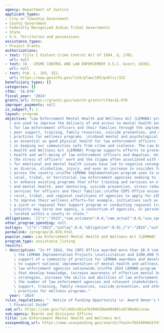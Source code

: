```yaml
---
agency: Department of Justice
applicant_types:
- City or Township Government
- County Government
- Federally Recognized Indian Tribal Governments
- State
- U.S. Territories and possessions
assistance_types:
- Project Grants
authorizations:
- text: Title I Violent Crime Control Act of 1994, Q, 1701.
  url: null
- text: 34 - CRIME CONTROL AND LAW ENFORCEMENT U.S.C. &sect; 10381.
  url: null
- text: Pub. L. 103, 322.
  url: https://www.govinfo.gov/link/plaw/103/public/322
beneficiary_types: []
categories: []
cfda: '16.070'
fiscal_year: '2024'
grants_url: https://grants.gov/search-grants?cfda=16.070
improper_payments: null
is_subpart_f: 1
layout: program
objective: "Law Enforcement Mental Health and Wellness Act (LEMHWA) program funds\
  \ are used to improve the delivery of and access to mental health and wellness services\
  \ for law enforcement officers and their families through the implementation of\
  \ peer support, training, family resources, suicide prevention, and other promising\
  \ practices for wellness programs. \n\nGood mental and psychological health is just\
  \ as essential as good physical health for law enforcement officers to be effective\
  \ in keeping our communities safe from crime and violence. The Law Enforcement Mental\
  \ Health and Wellness Act (LEMHWA) Program supports efforts to protect the mental\
  \ health and well-being of law enforcement officers and deputies. Unfortunately,\
  \ the stress of officers’ work and the stigma often associated with seeking assistance\
  \ for emotional and mental health issues have led to negative consequences such\
  \ as divorce, alcoholism, injury, and even an increase in suicides for officers\
  \ across the country.\n\nThe LEMHWA Implementation program aims to support state,\
  \ local, tribal, or territorial law enforcement agencies seeking to implement new\
  \ or enhance existing programs that offer training and services on officer emotional\
  \ and mental health, peer mentoring, suicide prevention, stress reduction, and support\
  \ services for officers and their families.\n\nThe COPS Office encourages small,\
  \ rural, tribal, and regional coalitions of agencies to apply for LEMHWA funding\
  \ to improve their wellness efforts—for example, initiatives such as establishing\
  \ a joint or regional Peer Support program or conducting regional training. Proposed\
  \ projects may serve one agency, a consortium of agencies, or personnel from agencies\
  \ located within a county or state."
obligations: '[{"x":"2023","sam_estimate":0.0,"sam_actual":0.0,"usa_spending_actual":0.0},{"x":"2024","sam_estimate":0.0,"sam_actual":9142614.0,"usa_spending_actual":0.0},{"x":"2025","sam_estimate":0.0,"sam_actual":10000000.0,"usa_spending_actual":0.0}]'
other_program_spending: null
outlays: '[{"x":"2023","outlay":0.0,"obligation":0.0},{"x":"2024","outlay":0.0,"obligation":0.0},{"x":"2025","outlay":0.0,"obligation":0.0}]'
permalink: /program/16.070.html
popular_name: Law Enforcement Mental Health and Wellness Act (LEMHWA)
program_type: assistance_listing
results:
- description: "In FY 2024, the COPS Office awarded more than $8.9 \nmillion under\
    \ the LEMHWA Implementation Projects \nsolicitation and $200,000 for continued\
    \ support of a community of practice for LEMHWA awardees and development of resources\
    \ to support national implementation of mental health and wellness programs in\
    \ law enforcement agencies nationwide.\n\nThe 2024 LEMHWA program funded projects\
    \ that develop knowledge, increase awareness of effective mental health and wellness\
    \ strategies, increase the skills and abilities of law enforcement, and increase\
    \ the number of law enforcement agencies and relevant stakeholders using peer\
    \ support, training, family resources, suicide prevention, and other promising\
    \ practices for wellness programs."
  year: '2024'
rules_regulations: "- Notice of Funding Opportunity \n- Award Owner's Manual \n- DOJ\
  \ Financial Guide"
sam_url: https://sam.gov/fal/8d2cdb1a76394638be094881a9740add/view
sub-agency: Boards and Divisions Offices
title: Law Enforcement Mental Health and Wellness Act
usaspending_url: https://www.usaspending.gov/search/?hash=f6544996d1f4555d7d24e69b988eb64e
---
```

